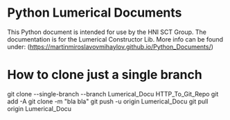 # Python Lumerical Documents

This Python document is intended for use by the HNI SCT Group. 
The documentation is for the Lumerical Constructor Lib. More 
info can be found under: (https://martinmiroslavovmihaylov.github.io/Python_Documents/)


# How to clone just a single branch 

git clone --single-branch --branch Lumerical_Docu HTTP_To_Git_Repo
git add -A
git clone -m "bla bla"
git push -u origin Lumerical_Docu
git pull origin Lumerical_Docu
